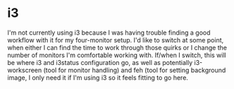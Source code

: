 # i3
I'm not currently using i3 because I was having trouble finding a good workflow with it for my four-monitor setup.
I'd like to switch at some point, when either I can find the time to work through those quirks or I change the number of monitors I'm comfortable working with.
If/when I switch, this will be where i3 and i3status configuration go, as well as potentially i3-workscreen (tool for monitor handling) and 
feh (tool for setting background image, I only need it if I'm using i3 so it feels fitting to go here.
